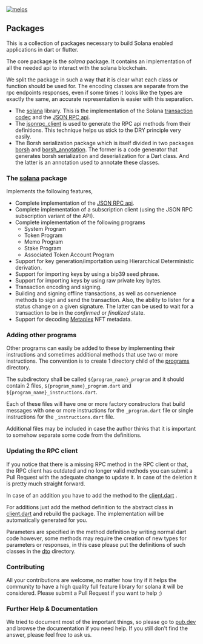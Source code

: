 [![melos](https://img.shields.io/badge/maintained%20with-melos-f700ff.svg?style=flat-square)](https://github.com/invertase/melos)

## Packages

This is a collection of packages necessary to build Solana enabled applications in dart or flutter.

The core package is the _solana_ package. It contains an implementation of all the needed api to interact with the
solana blockchain.

We split the package in such a way that it is clear what each class or function should be used for. The encoding classes
are separate from the rpc endpoints responses, even if some times it looks like the types are exactly the same, an
accurate representation is easier with this separation.

- The [solana](https://github.com/cryptoplease/cryptoplease-dart/tree/master/packages/solana) library. This is the
  implementation of the Solana [transaction codec](https://docs.solana.com/developing/programming-model/transactions)
  and the [JSON RPC api](https://docs.solana.com/developing/clients/jsonrpc-api).
- The [jsonrpc_client](https://github.com/cryptoplease/cryptoplease-dart/tree/master/packages/jsonrpc_client) is used to
  generate the RPC api methods from their definitions. This technique helps us stick to the DRY principle very easily.
- The Borsh serialization package which is itself divided in two
  packages [borsh](https://github.com/cryptoplease/cryptoplease-dart/tree/master/packages/borsh)
  and [borsh_annotation](https://github.com/cryptoplease/cryptoplease-dart/tree/master/packages/borsh_annotation). The
  former is a code generator that generates borsh serialization and deserialization for a Dart class. And the latter is
  an annotation used to annotate these classes.

### The [solana](https://github.com/cryptoplease/cryptoplease-dart/tree/master/packages/solana) package

Implements the following features,

- Complete implementation of the [JSON RPC api](https://docs.solana.com/developing/clients/jsonrpc-api).
- Complete implementation of a subscription client (using the JSON RPC subscription variant of the API).
- Complete implementation of the following programs
    - System Program
    - Token Program
    - Memo Program
    - Stake Program
    - Associated Token Account Program
- Support for key generation/importation using Hierarchical Deterministic derivation.
- Support for importing keys by using a bip39 seed phrase.
- Support for importing keys by using raw private key bytes.
- Transaction encoding and signing.
- Building and signing offline transactions, as well as convenience methods to sign and send the transaction. Also, the
  ability to listen for a status change on a given signature. The latter can be used to wait for a transaction to be in
  the _confirmed_ or _finalized_ state.
- Support for decoding [Metaplex](https://www.metaplex.com/) NFT metadata.

### Adding other programs

Other programs can easily be added to these by implementing their instructions and sometimes additional methods that use
two or more instructions. The convention is to create 1 directory child of
the [programs](https://github.com/cryptoplease/cryptoplease-dart/tree/master/packages/solana/lib/src/programs)
directory.

The subdirectory shall be called `${program_name}_program` and it should contain 2 files, `${program_name}_program.dart`
and `${program_name}_instructions.dart`.

Each of these files will have one or more factory constructors that build messages with one or more instructions for
the `_program.dart` file or single instructions for the `_instructions.dart` file.

Additional files may be included in case the author thinks that it is important to somehow separate some code from the
definitions.

### Updating the RPC client

If you notice that there is a missing RPC method in the RPC client or that, the RPC client has outdated and no longer
valid methods you can submit a Pull Request with the adequate change to update it. In case of the deletion it is pretty
much straight forward.

In case of an addition you have to add the method to
the [client.dart](https://github.com/cryptoplease/cryptoplease-dart/tree/master/packages/solana/lib/src/rpc/client.dart)
.

For additions just add the method definition to the abstract class
in [client.dart](https://github.com/cryptoplease/cryptoplease-dart/tree/master/packages/solana/lib/src/rpc/client.dart)
and rebuild the package. The implementation will be automatically generated for you.

Parameters are specified in the method definition by writing normal dart code however, some methods may require the
creation of new types for parameters or responses, in this case please put the definitions of such classes in
the [dto](https://github.com/cryptoplease/cryptoplease-dart/tree/master/packages/solana/lib/src/rpc/dto/) directory.

### Contributing

All your contributions are welcome, no matter how tiny if it helps the community to have a high quality full feature
library for solana it will be considered. Please submit a Pull Request if you want to help ;)

### Further Help & Documentation

We tried to document most of the important things, so please go to [pub.dev](https://pub.dev/packages/solana/score) and
browse the documentation if you need help. If you still don't find the answer, please feel free to ask us.